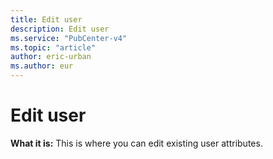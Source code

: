 ```yaml
---
title: Edit user
description: Edit user
ms.service: "PubCenter-v4"
ms.topic: "article"
author: eric-urban
ms.author: eur
---
```


# Edit user

**What it is:** This is where you can edit existing user attributes.


